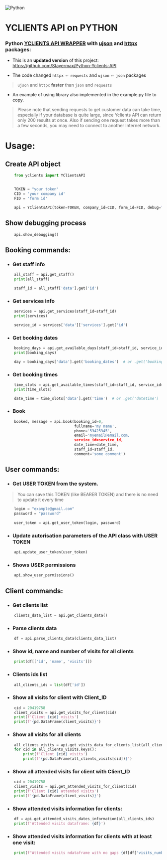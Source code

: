 ![Python](https://img.shields.io/badge/python-3670A0?style=for-the-badge&logo=python&logoColor=ffdd54)
# YCLIENTS API on PYTHON

### **Python [YCLIENTS API WRAPPER](https://github.com/CoolmixZero/yclients-api-python/blob/main/yclients.py "Opens yclients.py") with [ujson](https://pypi.org/project/ujson/ "Opens ujson documentation") and [httpx](https://www.python-httpx.org/ "Opens httpx documentation") packages:**

- This is an **updated version** of this project: https://github.com/Stayermax/Python-Yclients-API

- The code changed `httpx ⟵ requests` and `ujson ⟵ json` packages
> `ujson` and `httpx` **faster** than `json` and `requests`

- An example of using library also implemented in the example.py file to copy.

> Please note that sending requests to get customer data can take time, especially if your database is quite large, since Yclients API can return only 200 results at once. Also if sending one request takes more than a few seconds, you may need to connect to another Internet network.

# Usage:
## Create API object
```python
    from yclients import YClientsAPI
    

    TOKEN = "your token"
    СID = 'your company id'
    FID = 'form id'

    api = YClientsAPI(token=TOKEN, company_id=СID, form_id=FID, debug=True)
```
## Show debugging process
```python
    api.show_debugging()
```
## Booking commands:
- ### Get staff info
```python
    all_staff = api.get_staff()
    print(all_staff)

    staff_id = all_staff['data'].get('id')
```
- ### Get services info
```python
    services = api.get_services(staff_id=staff_id)
    print(services)

    service_id = services['data']['services'].get('id')
```
- ### Get booking dates
```python
    booking_days = api.get_available_days(staff_id=staff_id, service_id=service_id)
    print(booking_days)

    day = booking_days['data'].get('booking_dates')  # or .get('booking_days')
```
- ### Get booking times
```python
    time_slots = api.get_available_times(staff_id=staff_id, service_id=service_id, day=day)
    print(time_slots)

    date_time = time_slots['data'].get('time')  # or .get('datetime')
```
- ### Book
```python
    booked, message = api.book(booking_id=0, 
                               fullname='my name', 
                               phone='53425345', 
                               email='myemail@email.com, 
                               service_id=service_id, 
                               date_time=date_time, 
                               staff_id=staff_id, 
                               comment='some comment')
```
## User commands:
- ### Get USER TOKEN from the system.
> You can save this TOKEN (like BEARER TOKEN) and there is no need to update it every time
```python
    login = "example@gmail.com"
    password = "password"
    
    user_token = api.get_user_token(login, password)
```
- ### Update autorisation parameters of the API class with USER TOKEN
```python
    api.update_user_token(user_token)
```
- ### Shows USER permissions
```python
    api.show_user_permissions()
```
## Client commands:
- ### Get clients list
```python
    clients_data_list = api.get_clients_data()
```
- ### Parse clients data
```python
    df = api.parse_clients_data(clients_data_list)
```  
- ### Show id, name and number of visits for all clients
```python
    print(df[['id', 'name', 'visits']])
```
- ### Clients ids list
```python
    all_clients_ids = list(df['id'])
```
- ### Show all visits for client with Client_ID
```python
    cid = 20419758
    client_visits = api.get_visits_for_client(cid)
    print(f'Client {cid} visits')
    print(f'{pd.DataFrame(client_visits)}')
```
- ### Show all visits for all clients
```python
    all_clients_visits = api.get_visits_data_for_clients_list(all_clients_ids)
    for cid in all_clients_visits.keys():
        print(f'Client {cid} visits')
        print(f'{pd.DataFrame(all_clients_visits[cid])}')
```
- ### Show all attended visits for client with Client_ID
```python
    cid = 20419758
    client_visits = api.get_attended_visits_for_client(cid)
    print(f'Client {cid} attended visits')
    print(f'{pd.DataFrame(client_visits)}')
```
- ### Show attended visits information for clients:
```python
    df = api.get_attended_visits_dates_information(all_clients_ids)
    print(f'Attended visits dataframe: {df}')
```
- ### Show attended visits information for clients with at least one visit:
```python
    print(f"Attended visits ndataframe with no gaps {df[df['visits_number']>0]}")
```
